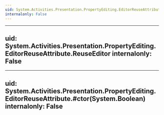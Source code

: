 ```yaml
---
uid: System.Activities.Presentation.PropertyEditing.EditorReuseAttribute
internalonly: False
---
```


---
uid: System.Activities.Presentation.PropertyEditing.EditorReuseAttribute.ReuseEditor
internalonly: False
---

---
uid: System.Activities.Presentation.PropertyEditing.EditorReuseAttribute.#ctor(System.Boolean)
internalonly: False
---
